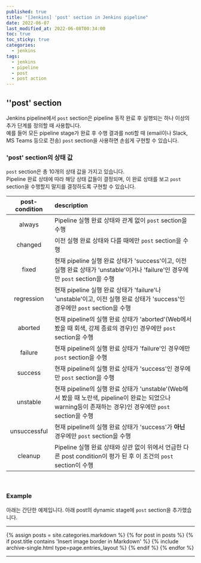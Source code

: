 ```yaml
---
published: true
title: "[Jenkins] 'post' section in Jenkins pipeline"
date: 2022-06-07
last_modified_at: 2022-06-08T00:34:00
toc: true
toc_sticky: true
categories:
  - jenkins
tags:
  - jenkins
  - pipeline
  - post
  - post action
---
```


## ''post' section
Jenkins pipeline에서 `post` section은 pipeline 동작 완료 후 실행되는 하나 이상의 추가 단계를 정의할 때 사용합니다. <br>
예를 들어 모든 pipeline stage가 완료 후 수행 결과를 noti할 때 (email이나 Slack, MS Teams 등으로 전송) `post` section을 사용하면 손쉽게 구현할 수 있습니다. <br>

### 'post' section의 상태 값
`post` section은 총 10개의 상태 값을 가지고 있습니다. <br>
Pipeline 완료 상태에 따라 해당 상태 값들이 결정되며, 이 완료 상태를 보고 `post` section을 수행할지 말지를 결정하도록 구현할 수 있습니다. <br>

| post-condition | description |
| :-------------: | :----------------------------------------------------------- |
| always | Pipeline 실행 완료 상태와 관계 없이 `post` section을 수행 |
| changed | 이전 실행 완료 상태와 다를 때에만 `post` section을 수행 |
| fixed | 현재 pipeline 실행 완료 상태가 'success'이고, 이전 실행 완료 상태가 'unstable'이거나 'failure'인 경우에만 `post` section을 수행 |
| regression | 현재 pipeline 실행 완료 상태가 'failure'나 'unstable'이고, 이전 실행 완료 상태가 'success'인 경우에만 `post` section을 수행 |
| aborted | 현재 pipeline의 실행 완료 상태가 'aborted'(Web에서 봤을 때 회색, 강제 종료의 경우)인 경우에만 `post` section을 수행 |
| failure | 현재 pipeline의 실행 완료 상태가 'failure'인 경우에만 `post` section을 수행 |
| success | 현재 pipeline의 실행 완료 상태가 'success'인 경우에만 `post` section을 수행 |
| unstable | 현재 pipeline의 실행 완료 상태가 'unstable'(Web에서 봤을 때 노란색, pipeline이 완료는 되었으나 warning등이 존재하는 경우)인 경우에만 `post` section을 수행 |
| unsuccessful | 현재 pipeline의 실행 완료 상태가 'success'가 <b>아닌</b> 경우에만 `post` section을 수행 |
| cleanup | Pipeline 실행 완료 상태와 상관 없이 위에서 언급한 다른 post condition이 평가 된 후 이 조건의 `post` section이 수행 |

<br>

### Example
아래는 간단한 예제입니다. 아래 post의 dynamic stage에 `post` section을 추가했습니다.

---
{% assign posts = site.categories.markdown %}
{% for post in posts %}
  {% if post.title contains 'Insert image border in Markdown' %}
    {% include archive-single.html type=page.entries_layout %}
  {% endif %} 
{% endfor %}

---
<script src="https://gist.github.com/ynlee1/0336a8e3f2ce2ed73d49d4d6cf23de3d.js"></script>
